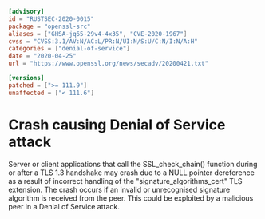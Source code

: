 ```toml
[advisory]
id = "RUSTSEC-2020-0015"
package = "openssl-src"
aliases = ["GHSA-jq65-29v4-4x35", "CVE-2020-1967"]
cvss = "CVSS:3.1/AV:N/AC:L/PR:N/UI:N/S:U/C:N/I:N/A:H"
categories = ["denial-of-service"]
date = "2020-04-25"
url = "https://www.openssl.org/news/secadv/20200421.txt"

[versions]
patched = [">= 111.9"]
unaffected = ["< 111.6"]
```

# Crash causing Denial of Service attack

Server or client applications that call the SSL_check_chain() function during or after a TLS 1.3 
handshake may crash due to a NULL pointer dereference as a result of incorrect handling of the 
"signature_algorithms_cert" TLS extension. The crash occurs if an invalid or unrecognised signature 
algorithm is received from the peer. This could be exploited by a malicious peer in a Denial of 
Service attack.

